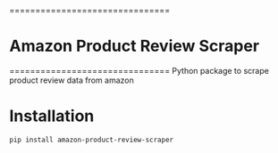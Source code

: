 ===============================
# Amazon Product Review Scraper
===============================
Python package to scrape product review data from amazon

Installation
============

    pip install amazon-product-review-scraper
